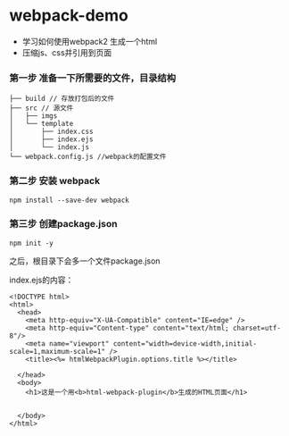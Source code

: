 # webpack-demo
- 学习如何使用webpack2 生成一个html
- 压缩js、css并引用到页面

### 第一步 准备一下所需要的文件，目录结构

```
├── build // 存放打包后的文件
├── src // 源文件
│   ├── imgs
│   └── template
│       ├── index.css
│       ├── index.ejs
│       └── index.js
└── webpack.config.js //webpack的配置文件
```

### 第二步 安装 webpack

```
npm install --save-dev webpack
```

### 第三步 创建package.json

```
npm init -y
```
之后，根目录下会多一个文件package.json

index.ejs的内容：
```
<!DOCTYPE html>
<html>
  <head>
    <meta http-equiv="X-UA-Compatible" content="IE=edge" />
    <meta http-equiv="Content-type" content="text/html; charset=utf-8"/>
    <meta name="viewport" content="width=device-width,initial-scale=1,maximum-scale=1" />
    <title><%= htmlWebpackPlugin.options.title %></title>

  </head>
  <body>
    <h1>这是一个用<b>html-webpack-plugin</b>生成的HTML页面</h1>


  </body>
</html>

```
